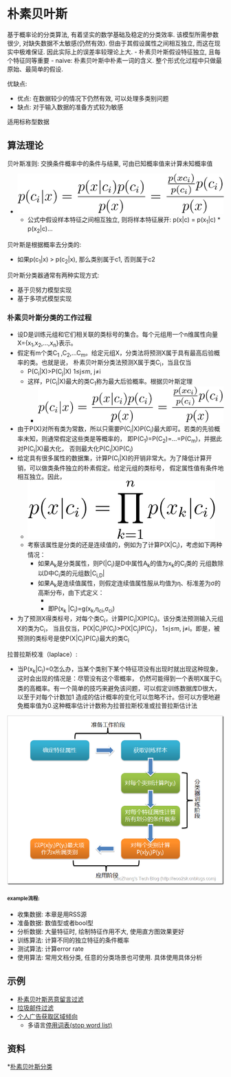 # 朴素贝叶斯

基于概率论的分类算法, 有着坚实的数学基础及稳定的分类效率. 该模型所需参数很少, 对缺失数据不太敏感(仍然有效).
但由于其假设属性之间相互独立, 而这在现实中极难保证. 因此实际上的误差率较理论上大.
    - 朴素贝叶斯假设特征独立, 且每个特征同等重要
        - naive: 朴素贝叶斯中朴素一词的含义. 整个形式化过程中只做最原始、最简单的假设.


优缺点:
- 优点: 在数据较少的情况下仍然有效, 可以处理多类别问题
- 缺点: 对于输入数据的准备方式较为敏感

适用标称型数据

## 算法理论

贝叶斯准则: 交换条件概率中的条件与结果, 可由已知概率值来计算未知概率值
- ![](MularGif/Chapter4Gif/Bayes-base.gif)
    - 公式中假设样本特征之间相互独立, 则将样本特征展开: p(x|c) = p(x<sub>1</sub>|c) * p(x<sub>2</sub>|c)...

贝叶斯是根据概率去分类的: 
- 如果p(c<sub>1</sub>|x) > p(c<sub>2</sub>|x), 那么类别属于c1, 否则属于c2

贝叶斯分类器通常有两种实现方式:
* 基于贝努力模型实现
* 基于多项式模型实现 


### 朴素贝叶斯分类的工作过程
* 设D是训练元组和它们相关联的类标号的集合。每个元组用一个n维属性向量X={x<sub>1</sub>,x<sub>2</sub>,...,x<sub>n</sub>}表示。
* 假定有m个类C<sub>1</sub> ,C<sub>2</sub>,...C<sub>m</sub>。给定元组X，分类法将预测X属于具有最高后验概率的类。也就是说，
朴素贝叶斯分类法预测X属于类C<sub>i</sub>，当且仅当 
    * P(C<sub>i</sub>|X)>P(C<sub>j</sub>|X)     1≤j≤m, j≠i
    * 这样，P(C<sub>i</sub>|X)最大的类C<sub>1</sub>称为最大后验概率。根据贝叶斯定理
        - ![](MularGif/Chapter4Gif/Bayes-base.gif)
* 由于P(X)对所有类为常数，所以只需要P(C<sub>i</sub>|X)P(C<sub>i</sub>)最大即可。若类的先验概率未知，则通常假定这些类是等概率的，
即P(C<sub>1</sub>)=P(C<sub>2</sub>)=...=P(C<sub>m</sub>)，并据此对P(C<sub>i</sub>|X)最大化，
否则最大化P(C<sub>i</sub>|X)P(C<sub>i</sub>)
* 给定具有很多属性的数据集，计算P(C<sub>i</sub>|X)的开销非常大。为了降低计算开销，可以做类条件独立的朴素假定。给定元组的类标号，
假定属性值有条件地相互独立。因此，
    * ![](MularGif/Chapter4Gif/step1.gif)
    * 考察该属性是分类的还是连续值的，例如为了计算P(X|C<sub>i</sub>)，考虑如下两种情况：
        * 如果A<sub>k</sub>是分类属性，则P(|C<sub>i</sub>)是D中属性A<sub>k</sub>的值为x<sub>k</sub>的C<sub>i</sub>类的
        元组数除以D中C<sub>i</sub>类的元组数|C<sub>i,D</sub>|
        * 如果A<sub>k</sub>是连续值属性，则假定连续值属性服从均值为η、标准差为σ的高斯分布，由下式定义：
            - [](MularGif/Chapter4Gif/gaosi.gif)
            * 即P(x<sub>k</sub> |C<sub>i</sub>)=g(x<sub>k</sub>,η<sub>ci</sub>,σ<sub>ci</sub>)
* 为了预测X得类标号，对每个类C<sub>i</sub>，计算P(C<sub>i</sub>|X)P(C<sub>i</sub>)。该分类法预测输入元组X的类为C<sub>i</sub>，
当且仅当，P(X|C<sub>i</sub>)P(C<sub>i</sub>)>P(X|C<sub>j</sub>)P(C<sub>j</sub>)， 
1≤j≤m, j≠i。即是，被预测的类标号是使P(X|C<sub>i</sub>)P(C<sub>i</sub>)最大的类C<sub>i</sub>

拉普拉斯校准（laplace）:
- 当P(x<sub>k</sub>|C<sub>i</sub>)=0怎么办，当某个类别下某个特征项没有出现时就出现这种现象，这时会出现的情况是：尽管没有这个零概率，
仍然可能得到一个表明X属于C<sub>i</sub>类的高概率。有一个简单的技巧来避免该问题，可以假定训练数据库D很大，以至于对每个计数加1
造成的估计概率的变化可以忽略不计。但可以方便地避免概率值为0.这种概率估计计数称为拉普拉斯校准或拉普拉斯估计法

![](MularGif/Chapter4Gif/bayes-technological-process.png)

####  <small>example流程:</small>

- 收集数据: 本章是用RSS源
- 准备数据: 数值型或者bool型
- 分析数据: 大量特征时, 绘制特征作用不大, 使用直方图效果更好
- 训练算法: 计算不同的独立特征的条件概率
- 测试算法: 计算error rate
- 使用算法: 常用文档分类, 任意的分类场景也可使用. 具体使用具体分析

## 示例
* [朴素贝叶斯恶意留言过滤](../Code/Chapter4_Bayes/test_bayes.py)
* [垃圾邮件过滤](../Code/Chapter4_Bayes/test_bayes_use.py)
* [个人广告获取区域倾向](../Code/Chapter4_Bayes/test_bayes_use.py)
    - 多语言[停用词表(stop word list)](https://www.ranks.nl/stopwords)

## 资料
*[朴素贝叶斯分类](https://www.cnblogs.com/luonet/p/4028990.html)


